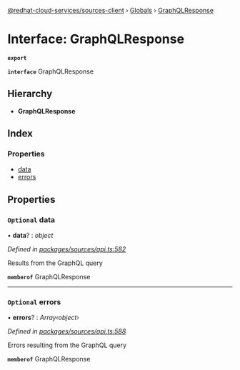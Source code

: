 [@redhat-cloud-services/sources-client](../README.md) › [Globals](../globals.md) › [GraphQLResponse](graphqlresponse.md)

# Interface: GraphQLResponse

**`export`** 

**`interface`** GraphQLResponse

## Hierarchy

* **GraphQLResponse**

## Index

### Properties

* [data](graphqlresponse.md#optional-data)
* [errors](graphqlresponse.md#optional-errors)

## Properties

### `Optional` data

• **data**? : *object*

*Defined in [packages/sources/api.ts:582](https://github.com/RedHatInsights/javascript-clients/blob/master/packages/sources/api.ts#L582)*

Results from the GraphQL query

**`memberof`** GraphQLResponse

___

### `Optional` errors

• **errors**? : *Array‹object›*

*Defined in [packages/sources/api.ts:588](https://github.com/RedHatInsights/javascript-clients/blob/master/packages/sources/api.ts#L588)*

Errors resulting from the GraphQL query

**`memberof`** GraphQLResponse
